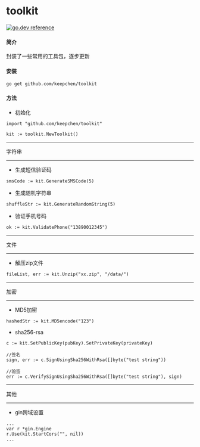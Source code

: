 # toolkit

[![go.dev reference](https://img.shields.io/badge/go.dev-reference-007d9c?logo=go&logoColor=white&style=flat-square)](https://pkg.go.dev/github.com/keepchen/toolkit?tab=overview)

#### 简介

封装了一些常用的工具包，逐步更新

#### 安装

```
go get github.com/keepchen/toolkit
```

#### 方法

* 初始化

```golang
import "github.com/keepchen/toolkit"

kit := toolkit.NewToolkit()
```

---
字符串

---

* 生成短信验证码

```golang
smsCode := kit.GenerateSMSCode(5)
```

* 生成随机字符串

```golang
shuffleStr := kit.GenerateRandomString(5)
```

* 验证手机号码

```
ok := kit.ValidatePhone("13890012345")
```

---
文件

---

* 解压zip文件

```
fileList, err := kit.Unzip("xx.zip", "/data/")
```

---
加密

---

* MD5加密

```golang
hashedStr := kit.MD5encode("123")
```

* sha256-rsa

```golang
c := kit.SetPublicKey(pubKey).SetPrivateKey(privateKey)

//签名
sign, err := c.SignUsingSha256WithRsa([]byte("test string"))

//验签
err := c.VerifySignUsingSha256WithRsa([]byte("test string"), sign)
```

---
其他

---

* gin跨域设置

```golang
...
var r *gin.Engine
r.Use(kit.StartCors("", nil))
...
```
